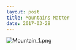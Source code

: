 ```yaml
---
layout: post
title: Mountains Matter
date: 2017-03-28
---
```

![Mountain_1.png]({{site.baseurl}}/media/Mountain_1.png)
